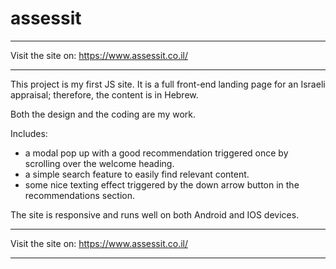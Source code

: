# assessit

______________________________________________

Visit the site on: https://www.assessit.co.il/
______________________________________________

This project is my first JS site.
It is a full front-end landing page for an Israeli appraisal; therefore, the content is in Hebrew.

Both the design and the coding are my work.

Includes:

* a modal pop up with a good recommendation triggered once by scrolling over the welcome heading.
* a simple search feature to easily find relevant content.
* some nice texting effect triggered by the down arrow button in the recommendations section.

The site is responsive and runs well on both Android and IOS devices.

______________________________________________

Visit the site on: https://www.assessit.co.il/
______________________________________________
